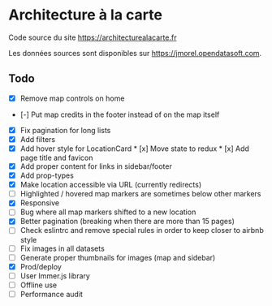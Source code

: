 # Architecture à la carte

Code source du site https://architecturealacarte.fr

Les données sources sont disponibles sur https://jmorel.opendatasoft.com.

## Todo

* [x] Remove map controls on home
* [-] Put map credits in the footer instead of on the map itself
* [x] Fix pagination for long lists
* [x] Add filters
* [x] Add hover style for LocationCard
* [x] Move state to redux
* [x] Add page title and favicon
* [x] Add proper content for links in sidebar/footer
* [x] Add prop-types
* [x] Make location accessible via URL (currently redirects)
* [ ] Highlighted / hovered map markers are sometimes below other markers
* [x] Responsive
* [ ] Bug where all map markers shifted to a new location
* [x] Better pagination (breaking when there are more than 15 pages)
* [ ] Check eslintrc and remove special rules in order to keep closer to airbnb style
* [ ] Fix images in all datasets
* [ ] Generate proper thumbnails for images (map and sidebar)
* [x] Prod/deploy
* [ ] User Immer.js library
* [ ] Offline use
* [ ] Performance audit